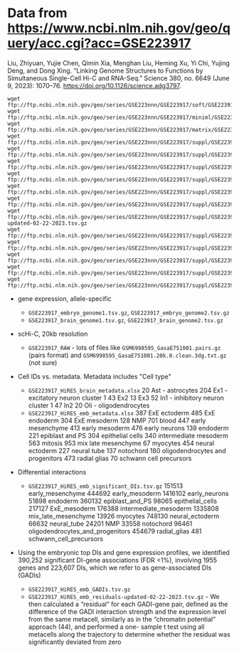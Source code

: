 # Data from https://www.ncbi.nlm.nih.gov/geo/query/acc.cgi?acc=GSE223917

Liu, Zhiyuan, Yujie Chen, Qimin Xia, Menghan Liu, Heming Xu, Yi Chi, Yujing Deng, and Dong Xing. “Linking Genome Structures to Functions by Simultaneous Single-Cell Hi-C and RNA-Seq.” Science 380, no. 6649 (June 9, 2023): 1070–76. https://doi.org/10.1126/science.adg3797.

```{bash}
wget ftp://ftp.ncbi.nlm.nih.gov/geo/series/GSE223nnn/GSE223917/soft/GSE223917_family.soft.gz
wget ftp://ftp.ncbi.nlm.nih.gov/geo/series/GSE223nnn/GSE223917/miniml/GSE223917_family.xml.tgz
wget ftp://ftp.ncbi.nlm.nih.gov/geo/series/GSE223nnn/GSE223917/matrix/GSE223917_series_matrix.txt.gz
wget ftp://ftp.ncbi.nlm.nih.gov/geo/series/GSE223nnn/GSE223917/suppl/GSE223917_RAW.tar
wget ftp://ftp.ncbi.nlm.nih.gov/geo/series/GSE223nnn/GSE223917/suppl/GSE223917_HiRES_brain.rna.umicount.tsv.gz
wget ftp://ftp.ncbi.nlm.nih.gov/geo/series/GSE223nnn/GSE223917/suppl/GSE223917_HiRES_brain_metadata.xlsx
wget ftp://ftp.ncbi.nlm.nih.gov/geo/series/GSE223nnn/GSE223917/suppl/GSE223917_HiRES_emb.rna.umicount.tsv.gz
wget ftp://ftp.ncbi.nlm.nih.gov/geo/series/GSE223nnn/GSE223917/suppl/GSE223917_HiRES_emb_GADIs.tsv.gz
wget ftp://ftp.ncbi.nlm.nih.gov/geo/series/GSE223nnn/GSE223917/suppl/GSE223917_HiRES_emb_metadata.xlsx
wget ftp://ftp.ncbi.nlm.nih.gov/geo/series/GSE223nnn/GSE223917/suppl/GSE223917_HiRES_emb_residuals-updated-02-22-2023.tsv.gz
wget ftp://ftp.ncbi.nlm.nih.gov/geo/series/GSE223nnn/GSE223917/suppl/GSE223917_HiRES_emb_significant_DIs.tsv.gz
wget ftp://ftp.ncbi.nlm.nih.gov/geo/series/GSE223nnn/GSE223917/suppl/GSE223917_brain_genome1.tsv.gz
wget ftp://ftp.ncbi.nlm.nih.gov/geo/series/GSE223nnn/GSE223917/suppl/GSE223917_brain_genome2.tsv.gz
wget ftp://ftp.ncbi.nlm.nih.gov/geo/series/GSE223nnn/GSE223917/suppl/GSE223917_embryo_genome1.tsv.gz
wget ftp://ftp.ncbi.nlm.nih.gov/geo/series/GSE223nnn/GSE223917/suppl/GSE223917_embryo_genome2.tsv.gz
```

- gene expression, allele-specific
    - `GSE223917_embryo_genome1.tsv.gz`, `GSE223917_embryo_genome2.tsv.gz`
    - `GSE223917_brain_genome1.tsv.gz`, `GSE223917_brain_genome2.tsv.gz`

- scHi-C, 20kb resolution
    - `GSE223917_RAW` - lots of files like `GSM6998595_GasaE751001.pairs.gz` (pairs format) and `GSM6998595_GasaE751001.20k.0.clean.3dg.txt.gz` (not sure)

- Cell IDs vs. metadata. Metadata includes "Cell type"
    - `GSE223917_HiRES_brain_metadata.xlsx` 
      20 Ast - astrocytes
     204 Ex1 - excitatory neuron cluster 1
      43 Ex2
      13 Ex3
      52 In1 - inhibitory neuron cluster 1
      47 In2
      20 Oli - oligodendrocytes
    - `GSE223917_HiRES_emb_metadata.xlsx`
     387 ExE ectoderm
     485 ExE endoderm
     304 ExE mesoderm
     128 NMP
     701 blood
     447 early mesenchyme
     413 early mesoderm
     476 early neurons
     139 endoderm
     221 epiblast and PS
     304 epithelial cells
     340 intermediate mesoderm
     563 mitosis
     953 mix late mesenchyme
      67 myocytes
     454 neural ectoderm
     227 neural tube
     137 notochord
     180 oligodendrocytes and progenitors
     473 radial glias
      70 schwann cell precursors

- Differential interactions
    - `GSE223917_HiRES_emb_significant_DIs.tsv.gz`
     151513 early_mesenchyme
     444692 early_mesoderm
    1416102 early_neurons
      51898 endoderm
     360132 epiblast_and_PS
      98065 epithelial_cells
     217127 ExE_mesoderm
     176388 intermediate_mesoderm
    1335808 mix_late_mesenchyme
      13926 myocytes
     748130 neural_ectoderm
      66632 neural_tube
      24201 NMP
      33558 notochord
      96461 oligodendrocytes_and_progenitors
     454679 radial_glias
        481 schwann_cell_precursors

- Using the embryonic top DIs and gene expression profiles, we identified 390,252 significant DI-gene associations (FDR <1%), involving 1955 genes and 223,607 DIs, which we refer to as gene-associated DIs (GADIs)
    - `GSE223917_HiRES_emb_GADIs.tsv.gz`
    - `GSE223917_HiRES_emb_residuals-updated-02-22-2023.tsv.gz` - We then calculated a “residual” for each GADI-gene pair, defined as the difference of the GADI interaction strength and the expression level from the same metacell, similarly as in the “chromatin potential” approach (44), and performed a one- sample t test using all metacells along the trajectory to determine whether the residual was significantly deviated from zero
